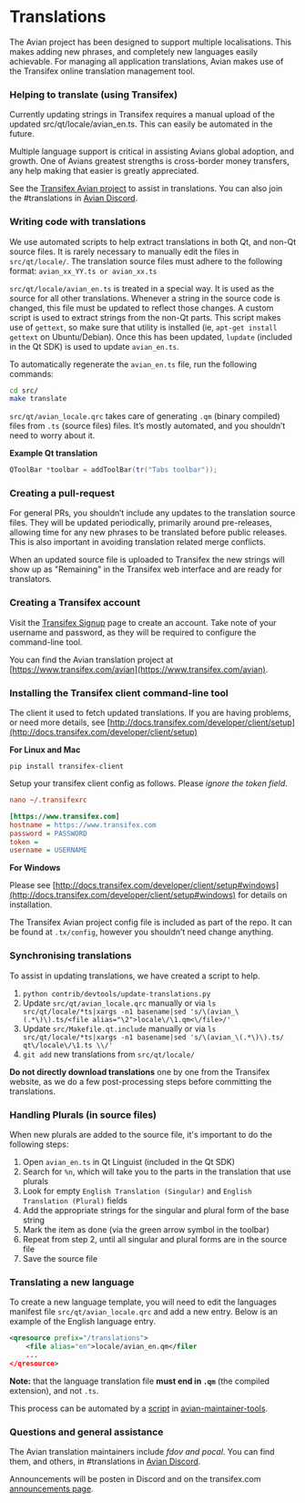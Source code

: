 Translations
============

The Avian project has been designed to support multiple localisations. This makes adding new phrases, and completely new languages easily achievable. For managing all application translations, Avian makes use of the Transifex online translation management tool.

### Helping to translate (using Transifex)
Currently updating strings in Transifex requires a manual upload of the updated src/qt/locale/avian_en.ts.
This can easily be automated in the future.

Multiple language support is critical in assisting Avians global adoption, and growth. One of Avians greatest strengths is cross-border money transfers, any help making that easier is greatly appreciated.

See the [Transifex Avian project](https://www.transifex.com/avian) to assist in translations. You can also join the #translations in [Avian Discord](https://discord.gg/jn6uhur).

### Writing code with translations
We use automated scripts to help extract translations in both Qt, and non-Qt source files. It is rarely necessary to manually edit the files in `src/qt/locale/`. The translation source files must adhere to the following format:
`avian_xx_YY.ts or avian_xx.ts`

`src/qt/locale/avian_en.ts` is treated in a special way. It is used as the source for all other translations. Whenever a string in the source code is changed, this file must be updated to reflect those changes. A custom script is used to extract strings from the non-Qt parts. This script makes use of `gettext`, so make sure that utility is installed (ie, `apt-get install gettext` on Ubuntu/Debian). Once this has been updated, `lupdate` (included in the Qt SDK) is used to update `avian_en.ts`.

To automatically regenerate the `avian_en.ts` file, run the following commands:
```sh
cd src/
make translate
```

`src/qt/avian_locale.qrc` takes care of generating `.qm` (binary compiled) files from `.ts` (source files) files. It’s mostly automated, and you shouldn’t need to worry about it.

**Example Qt translation**
```cpp
QToolBar *toolbar = addToolBar(tr("Tabs toolbar"));
```

### Creating a pull-request
For general PRs, you shouldn’t include any updates to the translation source files. They will be updated periodically, primarily around pre-releases, allowing time for any new phrases to be translated before public releases. This is also important in avoiding translation related merge conflicts.

When an updated source file is uploaded to Transifex the new strings will show up as "Remaining" in the Transifex web interface and are ready for translators.


### Creating a Transifex account
Visit the [Transifex Signup](https://www.transifex.com/signup/) page to create an account. Take note of your username and password, as they will be required to configure the command-line tool.

You can find the Avian translation project at [https://www.transifex.com/avian](https://www.transifex.com/avian).

### Installing the Transifex client command-line tool
The client it used to fetch updated translations. If you are having problems, or need more details, see [http://docs.transifex.com/developer/client/setup](http://docs.transifex.com/developer/client/setup)

**For Linux and Mac**

`pip install transifex-client`

Setup your transifex client config as follows. Please *ignore the token field*.

```ini
nano ~/.transifexrc

[https://www.transifex.com]
hostname = https://www.transifex.com
password = PASSWORD
token =
username = USERNAME
```

**For Windows**

Please see [http://docs.transifex.com/developer/client/setup#windows](http://docs.transifex.com/developer/client/setup#windows) for details on installation.

The Transifex Avian project config file is included as part of the repo. It can be found at `.tx/config`, however you shouldn’t need change anything.

### Synchronising translations
To assist in updating translations, we have created a script to help.

1. `python contrib/devtools/update-translations.py`
2. Update `src/qt/avian_locale.qrc` manually or via
   `ls src/qt/locale/*ts|xargs -n1 basename|sed 's/\(avian_\(.*\)\).ts/<file alias="\2">locale\/\1.qm<\/file>/'`
3. Update `src/Makefile.qt.include` manually or via
   `ls src/qt/locale/*ts|xargs -n1 basename|sed 's/\(avian_\(.*\)\).ts/  qt\/locale\/\1.ts \\/'`
4. `git add` new translations from `src/qt/locale/`

**Do not directly download translations** one by one from the Transifex website, as we do a few post-processing steps before committing the translations.

### Handling Plurals (in source files)
When new plurals are added to the source file, it's important to do the following steps:

1. Open `avian_en.ts` in Qt Linguist (included in the Qt SDK)
2. Search for `%n`, which will take you to the parts in the translation that use plurals
3. Look for empty `English Translation (Singular)` and `English Translation (Plural)` fields
4. Add the appropriate strings for the singular and plural form of the base string
5. Mark the item as done (via the green arrow symbol in the toolbar)
6. Repeat from step 2, until all singular and plural forms are in the source file
7. Save the source file

### Translating a new language
To create a new language template, you will need to edit the languages manifest file `src/qt/avian_locale.qrc` and add a new entry. Below is an example of the English language entry.

```xml
<qresource prefix="/translations">
    <file alias="en">locale/avian_en.qm</filer
    ...
</qresource>
```

**Note:** that the language translation file **must end in `.qm`** (the compiled extension), and not `.ts`.

This process can be automated by a [script](https://github.com/fdoving/avian-maintainer-tools/blob/master/update-translations.py) in [avian-maintainer-tools](https://github.com/fdoving/avian-maintainer-tools/).

### Questions and general assistance
The Avian translation maintainers include *fdov and pocal*. You can find them, and others, in #translations in [Avian Discord](https://discord.gg/jn6uhur).

Announcements will be posten in Discord and on the transifex.com [announcements page](https://www.transifex.com/avian/qt-translation/announcements/).
